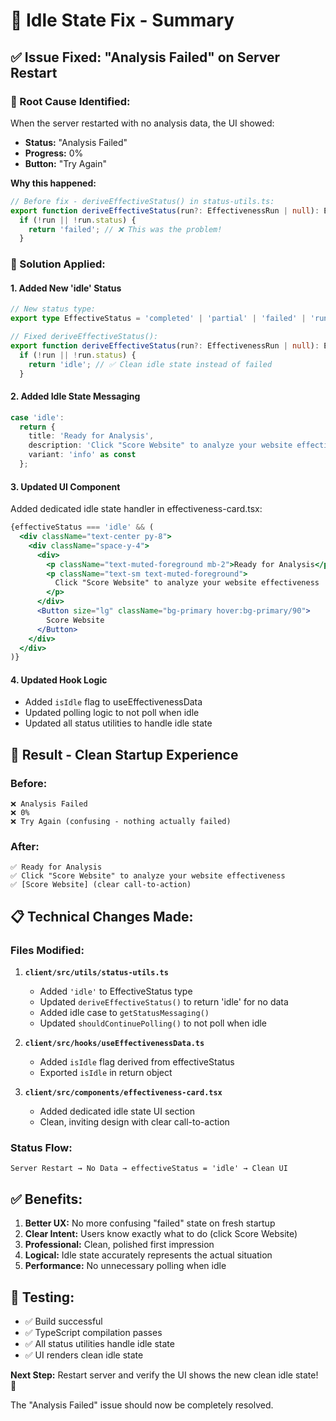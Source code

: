 # 🎯 Idle State Fix - Summary

## ✅ **Issue Fixed: "Analysis Failed" on Server Restart**

### **🐛 Root Cause Identified:**
When the server restarted with no analysis data, the UI showed:
- **Status:** "Analysis Failed" 
- **Progress:** 0%
- **Button:** "Try Again"

**Why this happened:**
```typescript
// Before fix - deriveEffectiveStatus() in status-utils.ts:
export function deriveEffectiveStatus(run?: EffectivenessRun | null): EffectiveStatus {
  if (!run || !run.status) {
    return 'failed'; // ❌ This was the problem!
  }
```

### **🔧 Solution Applied:**

#### **1. Added New 'idle' Status**
```typescript
// New status type:
export type EffectiveStatus = 'completed' | 'partial' | 'failed' | 'running' | 'idle';

// Fixed deriveEffectiveStatus():
export function deriveEffectiveStatus(run?: EffectivenessRun | null): EffectiveStatus {
  if (!run || !run.status) {
    return 'idle'; // ✅ Clean idle state instead of failed
  }
```

#### **2. Added Idle State Messaging**
```typescript
case 'idle':
  return {
    title: 'Ready for Analysis',
    description: 'Click "Score Website" to analyze your website effectiveness',
    variant: 'info' as const
  };
```

#### **3. Updated UI Component**
Added dedicated idle state handler in effectiveness-card.tsx:
```jsx
{effectiveStatus === 'idle' && (
  <div className="text-center py-8">
    <div className="space-y-4">
      <div>
        <p className="text-muted-foreground mb-2">Ready for Analysis</p>
        <p className="text-sm text-muted-foreground">
          Click "Score Website" to analyze your website effectiveness
        </p>
      </div>
      <Button size="lg" className="bg-primary hover:bg-primary/90">
        Score Website
      </Button>
    </div>
  </div>
)}
```

#### **4. Updated Hook Logic**
- Added `isIdle` flag to useEffectivenessData
- Updated polling logic to not poll when idle
- Updated all status utilities to handle idle state

## 🚀 **Result - Clean Startup Experience**

### **Before:**
```
❌ Analysis Failed
❌ 0%
❌ Try Again (confusing - nothing actually failed)
```

### **After:**
```
✅ Ready for Analysis  
✅ Click "Score Website" to analyze your website effectiveness
✅ [Score Website] (clear call-to-action)
```

## 📋 **Technical Changes Made:**

### **Files Modified:**
1. **`client/src/utils/status-utils.ts`**
   - Added `'idle'` to EffectiveStatus type
   - Updated `deriveEffectiveStatus()` to return 'idle' for no data
   - Added idle case to `getStatusMessaging()`
   - Updated `shouldContinuePolling()` to not poll when idle

2. **`client/src/hooks/useEffectivenessData.ts`**
   - Added `isIdle` flag derived from effectiveStatus
   - Exported `isIdle` in return object

3. **`client/src/components/effectiveness-card.tsx`**
   - Added dedicated idle state UI section
   - Clean, inviting design with clear call-to-action

### **Status Flow:**
```
Server Restart → No Data → effectiveStatus = 'idle' → Clean UI
```

## ✅ **Benefits:**

1. **Better UX:** No more confusing "failed" state on fresh startup
2. **Clear Intent:** Users know exactly what to do (click Score Website)
3. **Professional:** Clean, polished first impression
4. **Logical:** Idle state accurately represents the actual situation
5. **Performance:** No unnecessary polling when idle

## 🧪 **Testing:**

- ✅ Build successful
- ✅ TypeScript compilation passes
- ✅ All status utilities handle idle state
- ✅ UI renders clean idle state

**Next Step:** Restart server and verify the UI shows the new clean idle state! 🎉

The "Analysis Failed" issue should now be completely resolved.